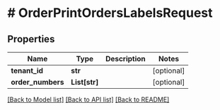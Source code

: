 # # OrderPrintOrdersLabelsRequest


## Properties 


Name | Type | Description | Notes
------------ | ------------- | ------------- | -------------
**tenant_id**| **str** |   | [optional]
**order_numbers**| **List[str]** |   | [optional]


[[Back to Model list]](../../README.md#models) [[Back to API list]](../../README.md#endpoints) [[Back to README]](../../README.md)

